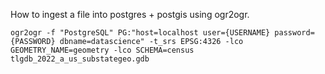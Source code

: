 
How to ingest a file into postgres + postgis using ogr2ogr.

```
ogr2ogr -f "PostgreSQL" PG:"host=localhost user={USERNAME} password={PASSWORD} dbname=datascience" -t_srs EPSG:4326 -lco GEOMETRY_NAME=geometry -lco SCHEMA=census tlgdb_2022_a_us_substategeo.gdb
```